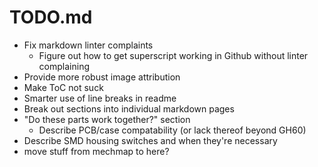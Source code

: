 # TODO.md

- Fix markdown linter complaints
  - Figure out how to get superscript working in Github without linter complaining
- Provide more robust image attribution
- Make ToC not suck
- Smarter use of line breaks in readme
- Break out sections into individual markdown pages
- "Do these parts work together?" section
  - Describe PCB/case compatability (or lack thereof beyond GH60)
- Describe SMD housing switches and when they're necessary
- move stuff from mechmap to here?
